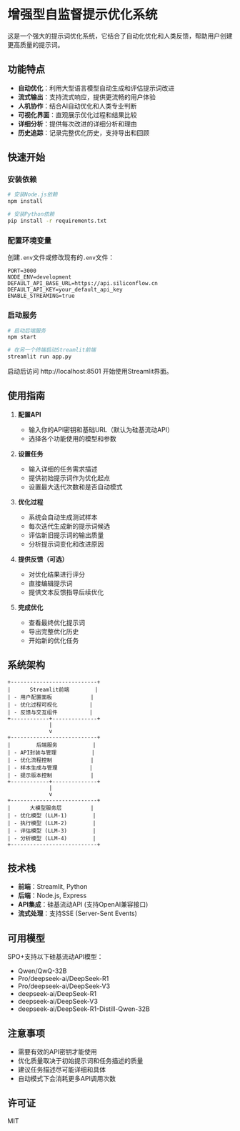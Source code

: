 # 增强型自监督提示优化系统

这是一个强大的提示词优化系统，它结合了自动化优化和人类反馈，帮助用户创建更高质量的提示词。

## 功能特点

- **自动优化**：利用大型语言模型自动生成和评估提示词改进
- **流式输出**：支持流式响应，提供更流畅的用户体验
- **人机协作**：结合AI自动优化和人类专业判断
- **可视化界面**：直观展示优化过程和结果比较
- **详细分析**：提供每次改进的详细分析和理由
- **历史追踪**：记录完整优化历史，支持导出和回顾

## 快速开始

### 安装依赖

```bash
# 安装Node.js依赖
npm install

# 安装Python依赖
pip install -r requirements.txt
```

### 配置环境变量

创建`.env`文件或修改现有的`.env`文件：

```
PORT=3000
NODE_ENV=development
DEFAULT_API_BASE_URL=https://api.siliconflow.cn
DEFAULT_API_KEY=your_default_api_key
ENABLE_STREAMING=true
```

### 启动服务

```bash
# 启动后端服务
npm start

# 在另一个终端启动Streamlit前端
streamlit run app.py
```

启动后访问 http://localhost:8501 开始使用Streamlit界面。

## 使用指南

1. **配置API**
   - 输入你的API密钥和基础URL（默认为硅基流动API）
   - 选择各个功能使用的模型和参数

2. **设置任务**
   - 输入详细的任务需求描述
   - 提供初始提示词作为优化起点
   - 设置最大迭代次数和是否自动模式

3. **优化过程**
   - 系统会自动生成测试样本
   - 每次迭代生成新的提示词候选
   - 评估新旧提示词的输出质量
   - 分析提示词变化和改进原因

4. **提供反馈（可选）**
   - 对优化结果进行评分
   - 直接编辑提示词
   - 提供文本反馈指导后续优化

5. **完成优化**
   - 查看最终优化提示词
   - 导出完整优化历史
   - 开始新的优化任务

## 系统架构

```
+---------------------------+
|      Streamlit前端        |
| - 用户配置面板            |
| - 优化过程可视化          |
| - 反馈与交互组件          |
+------------+--------------+
             |
             v
+---------------------------+
|        后端服务           |
| - API封装与管理           |
| - 优化流程控制            |
| - 样本生成与管理          |
| - 提示版本控制            |
+------------+--------------+
             |
             v
+---------------------------+
|      大模型服务层         |
| - 优化模型 (LLM-1)        |
| - 执行模型 (LLM-2)        |
| - 评估模型 (LLM-3)        |
| - 分析模型 (LLM-4)        |
+---------------------------+
```

## 技术栈

- **前端**：Streamlit, Python
- **后端**：Node.js, Express
- **API集成**：硅基流动API (支持OpenAI兼容接口)
- **流式处理**：支持SSE (Server-Sent Events)

## 可用模型

SPO+支持以下硅基流动API模型：

- Qwen/QwQ-32B
- Pro/deepseek-ai/DeepSeek-R1
- Pro/deepseek-ai/DeepSeek-V3
- deepseek-ai/DeepSeek-R1
- deepseek-ai/DeepSeek-V3
- deepseek-ai/DeepSeek-R1-Distill-Qwen-32B

## 注意事项

- 需要有效的API密钥才能使用
- 优化质量取决于初始提示词和任务描述的质量
- 建议任务描述尽可能详细和具体
- 自动模式下会消耗更多API调用次数

## 许可证

MIT 